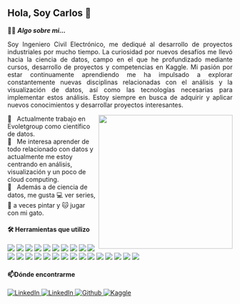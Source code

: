 <h2 align="left">
    <b>Hola, Soy Carlos 👋</b>
</h2>

👨‍💻&nbsp;***Algo sobre mi...***
<p align="justify">
Soy Ingeniero Civil Electrónico, me dediqué al desarrollo de proyectos
industriales por mucho tiempo. La curiosidad por nuevos desafíos me llevó
hacia la ciencia de datos, campo en el que he profundizado mediante cursos, desarrollo de
proyectos y competencias en Kaggle.
Mi pasión por estar continuamente aprendiendo me ha impulsado a explorar constantemente nuevas
disciplinas relacionadas con el análisis y la visualización de datos, así como las tecnologías
necesarias para implementar estos análisis. Estoy siempre en busca de adquirir y aplicar
nuevos conocimientos y desarrollar proyectos interesantes.
</p>
<!--  -->

<img align="right" width=300px alt="" src="https://media0.giphy.com/media/v1.Y2lkPTc5MGI3NjExeDgya3YyOGl2eDluajZ2cGtwNXNmanI1c3NwZmlpNjZseGEyM2RubyZlcD12MV9pbnRlcm5hbF9naWZfYnlfaWQmY3Q9cw/IUNycHoVqvLDowiiam/giphy.gif" />

🔭  &nbsp; Actualmente trabajo en Evoletgroup como científico de datos.\
🌱  &nbsp; Me interesa aprender de todo relacionado con datos y actualmente me estoy centrando en análisis, visualización y un poco de cloud computing.\
👀  &nbsp; Además a de ciencia de datos, me gusta 💻 ver series, 🎨 a veces pintar y 🐱 jugar con mi gato.

#### 🛠️ Herramientas que utilizo

<span> 
  <img src="https://img.shields.io/badge/Python-3670A0?style=flat-square&logo=python&logoColor=ffdd54">
  <img src="https://img.shields.io/badge/Jupyter-F37626.svg?style=flat-square&logo=Jupyter&logoColor=ffdd54">

  <img src="https://img.shields.io/badge/Pandas-150458?style=flat-square&logo=pandas&logoColor=fff">
  <img src="https://img.shields.io/badge/NumPy-4DABCF?style=flat-square&logo=numpy&logoColor=fff">
  <img src="https://img.shields.io/badge/Matplotlib-222832?style=flat-square&logo=MatplotLib&logoColor=65baea">
  <img src="https://img.shields.io/badge/Plotly-239120?style=flat-square&logo=plotly&logoColor=fff">

  <img src="https://img.shields.io/badge/Scikit_learn-F7931E?style=flat-square&logo=scikit-learn&logoColor=white">
  <img src="https://img.shields.io/badge/Keras-D00000?style=flat-square&logo=Keras&logoColor=white">
  <img src="https://img.shields.io/badge/TensorFlow-FF6F00?style=flat-square&logo=tensorflow&logoColor=white">
  
  <img src="https://img.shields.io/badge/JavaScript-F7DF1E?style=flat-square&logo=javascript&logoColor=black">
  <img src="https://img.shields.io/badge/Svelte-4A4A55?style=flat-square&logo=svelte&logoColor=FF3E00">
  <img src="https://img.shields.io/badge/SvelteKit-FF3E00?style=flat-square&logo=svelte&logoColor=white">
  <img src="https://img.shields.io/badge/D3.js-F9A03C?style=flat-square&logo=d3&logoColor=white">
  <img src="https://img.shields.io/badge/Django-092E20?style=flat-square&logo=django&logoColor=white">
  <img src="https://img.shields.io/badge/Power_BI-F2C811?style=flat-square&logo=powerbi&logoColor=black">
  <img src="https://img.shields.io/badge/Excel-217346?style=flat-square&logo=microsoft-excel&logoColor=white">
  
  <img src="https://img.shields.io/badge/AWS-%23FF9900?style=flat-square&logo=amazonwebservices&logoColor=232F3E">
  <img src="https://img.shields.io/badge/Amazon%20S3-569A31?style=flat-square&logo=amazons3&logoColor=white">
  <img src="https://img.shields.io/badge/Amazon%20Lambda-FF9900?style=flat-square&logo=awslambda&logoColor=white">
  <img src="https://img.shields.io/badge/Amazon%20RDS-527FFF?style=flat-square&logo=amazon-rds&logoColor=white">
  <img src="https://img.shields.io/badge/Amazon%20Fargate-FF9900?style=flat-square&logo=awsfargate&logoColor=white">
  <img src="https://img.shields.io/badge/PostgreSQL-%23316192.svg?style=flat-square&logo=postgresql&logoColor=white"> 
  <img src="https://img.shields.io/badge/Amazon%20EC2-FF9900?style=flat-square&logo=amazonec2&logoColor=white">
  <img src="https://img.shields.io/badge/SQLite-%2307405e.svg?style=flat-square&logo=sqlite&logoColor=white"> 
  <img src="https://img.shields.io/badge/Amazon%20ECS-FF9900?style=flat-square&logo=amazonecs&logoColor=white">

</span>


#### 📫Dónde encontrarme

<a href= "https://www.linkedin.com/in/carlos-saquel/">
    <img src="https://custom-icon-badges.demolab.com/badge/LinkedIn-0A66C2?style=flat-square&logo=linkedin-white&logoColor=fff"  alt="LinkedIn">
</a>
<a href= "mailto:carlos.saquel@gmail.com">
    <img src="https://custom-icon-badges.demolab.com/badge/Gmail-D44638?style=flat-square&logo=gmail&logoColor=fff"  alt="LinkedIn">
</a>
<a href="https://github.com/desareca" >
  <img src="https://img.shields.io/badge/GitHub-%23121011.svg?style=flat-square&logo=github&logoColor=white" alt="Github">
</a>
<a href="https://www.kaggle.com/desareca" >
  <img src="https://img.shields.io/badge/Kaggle-20BEFF?style=flat-square&logo=kaggle&logoColor=white" alt="Kaggle">
</a>
